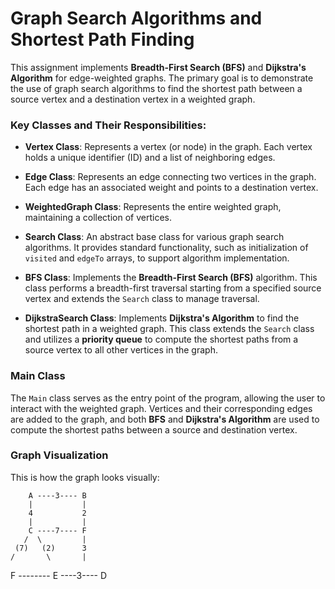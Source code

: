 # Graph Search Algorithms and Shortest Path Finding

This assignment implements **Breadth-First Search (BFS)** and **Dijkstra's Algorithm** for edge-weighted graphs. The primary goal is to demonstrate the use of graph search algorithms to find the shortest path between a source vertex and a destination vertex in a weighted graph.

### Key Classes and Their Responsibilities:

- **Vertex Class**: Represents a vertex (or node) in the graph. Each vertex holds a unique identifier (ID) and a list of neighboring edges.
  
- **Edge Class**: Represents an edge connecting two vertices in the graph. Each edge has an associated weight and points to a destination vertex.

- **WeightedGraph Class**: Represents the entire weighted graph, maintaining a collection of vertices.

- **Search Class**: An abstract base class for various graph search algorithms. It provides standard functionality, such as initialization of `visited` and `edgeTo` arrays, to support algorithm implementation.

- **BFS Class**: Implements the **Breadth-First Search (BFS)** algorithm. This class performs a breadth-first traversal starting from a specified source vertex and extends the `Search` class to manage traversal.

- **DijkstraSearch Class**: Implements **Dijkstra's Algorithm** to find the shortest path in a weighted graph. This class extends the `Search` class and utilizes a **priority queue** to compute the shortest paths from a source vertex to all other vertices in the graph.

### Main Class
The `Main` class serves as the entry point of the program, allowing the user to interact with the weighted graph. Vertices and their corresponding edges are added to the graph, and both **BFS** and **Dijkstra's Algorithm** are used to compute the shortest paths between a source and destination vertex.

### Graph Visualization

This is how the graph looks visually:

        A ----3---- B
        |           |
        4           2
        |           |
        C ----7---- F
       /  \         |  
     (7)   (2)      3
    /       \       |
   F -------- E ----3---- D

     
